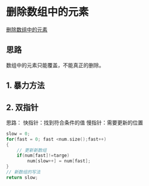 # 删除数组中的元素
[删除数组中的元素](https://programmercarl.com/0027.%E7%A7%BB%E9%99%A4%E5%85%83%E7%B4%A0.html)
## 思路
数组中的元素只能覆盖，不能真正的删除。
## 1. 暴力方法
## 2. 双指针
思路：
快指针：找到符合条件的值
慢指针：需要更新的位置
```C++
slow = 0;
for(fast = 0; fast <num.size();fast++)
{
    // 更新新数组
    if(num[fast]!=targe)
        num[slow++] = num[fast];
}
// 新数组的写法
return slow;
```
